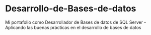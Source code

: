 # Desarrollo-de-Bases-de-datos
Mi portafolio como Desarrollador de Bases de datos de SQL Server - Aplicando las buenas prácticas en el desarrollo de bases de datos

